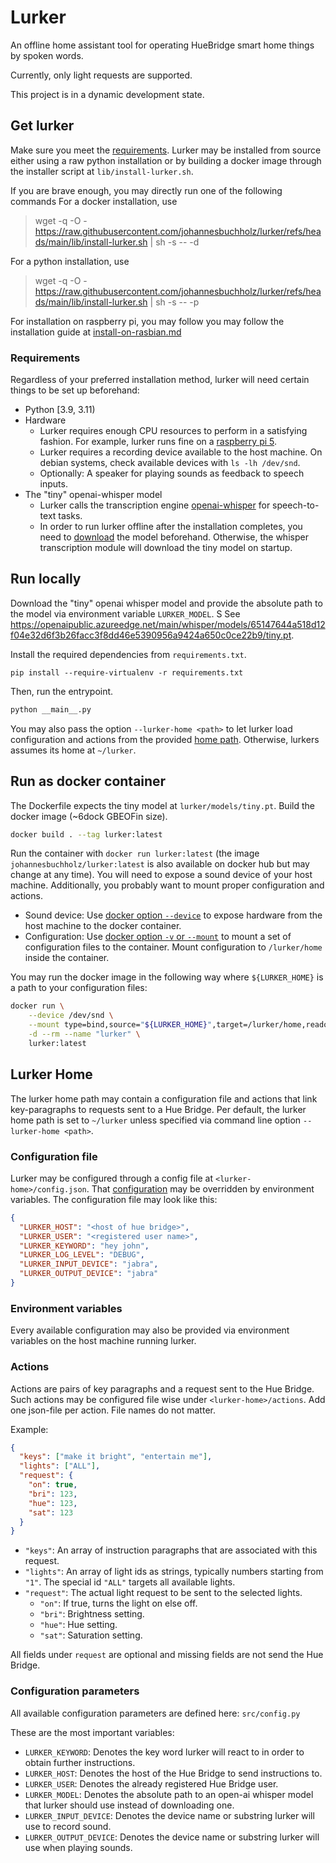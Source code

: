 # Lurker
An offline home assistant tool for operating HueBridge smart home things by spoken words.

Currently, only light requests are supported.

This project is in a dynamic development state.

## Get lurker
Make sure you meet the [requirements](#requirements).
Lurker may be installed from source either using a raw python installation or by building a docker image through the
installer script at `lib/install-lurker.sh`.

If you are brave enough, you may directly run one of the following commands
For a docker installation, use
> wget -q -O - https://raw.githubusercontent.com/johannesbuchholz/lurker/refs/heads/main/lib/install-lurker.sh | sh -s -- -d

For a python installation, use
> wget -q -O - https://raw.githubusercontent.com/johannesbuchholz/lurker/refs/heads/main/lib/install-lurker.sh | sh -s -- -p

For installation on raspberry pi, you may follow you may follow the installation guide at [install-on-rasbian.md](https://github.com/johannesbuchholz/lurker/blob/main/install-on-rasbian.md)

### Requirements
Regardless of your preferred installation method, lurker will need certain things to be set up beforehand:

- Python [3.9, 3.11)
- Hardware
  - Lurker requires enough CPU resources to perform in a satisfying fashion. For example, lurker runs fine on a [raspberry pi 5](https://www.raspberrypi.com/products/raspberry-pi-5/).
  - Lurker requires a recording device available to the host machine. On debian systems, check available devices with `ls -lh /dev/snd`.
  - Optionally: A speaker for playing sounds as feedback to speech inputs.
- The "tiny" openai-whisper model
  - Lurker calls the transcription engine [openai-whisper](https://github.com/openai/whisper) for speech-to-text tasks.
  - In order to run lurker offline after the installation completes, you need to [download](https://github.com/openai/whisper/blob/main/whisper/__init__.py) the model beforehand. Otherwise, the whisper transcription module will download the tiny model on startup.

## Run locally

Download the "tiny" openai whisper model and provide the absolute path to the model via environment variable `LURKER_MODEL`. S
See https://openaipublic.azureedge.net/main/whisper/models/65147644a518d12f04e32d6f3b26facc3f8dd46e5390956a9424a650c0ce22b9/tiny.pt.

Install the required dependencies from `requirements.txt`.
```commandline
pip install --require-virtualenv -r requirements.txt
```

Then, run the entrypoint.
```sh
python __main__.py
```

You may also pass the option `--lurker-home <path>` to let lurker load configuration and actions from the provided [home path](#lurker-home). Otherwise, lurkers assumes its home at `~/lurker`. 

## Run as docker container
The Dockerfile expects the tiny model at `lurker/models/tiny.pt`.
Build the docker image (~6dock GBEOFin size).
```sh
docker build . --tag lurker:latest
```

Run the container with `docker run lurker:latest` (the image `johannesbuchholz/lurker:latest` is also available on docker hub but may change at any time). 
You will need to expose a sound device of your host machine. Additionally, you probably want to mount proper configuration and actions.
- Sound device: Use [docker option `--device`](https://docs.docker.com/reference/cli/docker/container/run/#device) to expose hardware from the host machine to the docker container.
- Configuration: Use [docker option `-v` or `--mount`](https://docs.docker.com/reference/cli/docker/container/run/#mount) to mount a set of configuration files to the container. Mount configuration to `/lurker/home` inside the container.

You may run the docker image in the following way where `${LURKER_HOME}` is a path to your configuration files:
```sh
docker run \
    --device /dev/snd \
    --mount type=bind,source="${LURKER_HOME}",target=/lurker/home,readonly \
    -d --rm --name "lurker" \
    lurker:latest
```

## Lurker Home
The lurker home path may contain a configuration file and actions that link key-paragraphs to requests sent to a Hue Bridge.
Per default, the lurker home path is set to `~/lurker` unless specified via command line option `--lurker-home <path>`.

### Configuration file
Lurker may be configured through a config file at `<lurker-home>/config.json`. That [configuration](#configuration-parameters) may be overridden by environment variables.
The configuration file may look like this:
```json
{
  "LURKER_HOST": "<host of hue bridge>",
  "LURKER_USER": "<registered user name>",
  "LURKER_KEYWORD": "hey john",
  "LURKER_LOG_LEVEL": "DEBUG",
  "LURKER_INPUT_DEVICE": "jabra",
  "LURKER_OUTPUT_DEVICE": "jabra"
}
```

### Environment variables
Every available configuration may also be provided via environment variables on the host machine running lurker. 

### Actions
Actions are pairs of key paragraphs and a request sent to the Hue Bridge. Such actions may be configured file wise under `<lurker-home>/actions`.
Add one json-file per action. File names do not matter. 

Example:
```json
{
  "keys": ["make it bright", "entertain me"],
  "lights": ["ALL"],
  "request": {
    "on": true,
    "bri": 123,
    "hue": 123,
    "sat": 123
  }
}
```
- `"keys"`: An array of instruction paragraphs that are associated with this request.
- `"lights"`: An array of light ids as strings, typically numbers starting from `"1"`. The special id `"ALL"` targets all available lights.
- `"request"`: The actual light request to be sent to the selected lights.
    - `"on"`: If true, turns the light on else off.
    - `"bri"`: Brightness setting.
    - `"hue"`: Hue setting.
    - `"sat"`: Saturation setting.

All fields under `request` are optional and missing fields are not send the Hue Bridge.

### Configuration parameters
All available configuration parameters are defined here: `src/config.py`

These are the most important variables:
- `LURKER_KEYWORD`: Denotes the key word lurker will react to in order to obtain further instructions.
- `LURKER_HOST`: Denotes the host of the Hue Bridge to send instructions to.
- `LURKER_USER`: Denotes the already registered Hue Bridge user. 
- `LURKER_MODEL`: Denotes the absolute path to an open-ai whisper model that lurker should use instead of downloading one.
- `LURKER_INPUT_DEVICE`: Denotes the device name or substring lurker will use to record sound.
- `LURKER_OUTPUT_DEVICE`: Denotes the device name or substring lurker will use when playing sounds.

